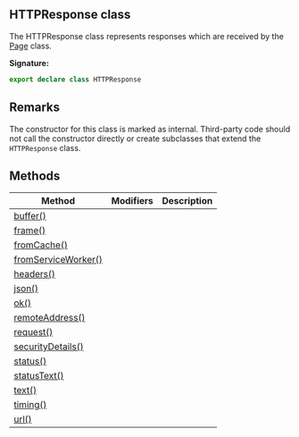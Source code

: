 ## HTTPResponse class

The HTTPResponse class represents responses which are received by the [Page](./puppeteer.page.md) class.

**Signature:**

```typescript
export declare class HTTPResponse
```

## Remarks

The constructor for this class is marked as internal. Third-party code should not call the constructor directly or create subclasses that extend the `HTTPResponse` class.

## Methods

| Method                                                               | Modifiers | Description |
| -------------------------------------------------------------------- | --------- | ----------- |
| [buffer()](./puppeteer.httpresponse.buffer.md)                       |           |             |
| [frame()](./puppeteer.httpresponse.frame.md)                         |           |             |
| [fromCache()](./puppeteer.httpresponse.fromcache.md)                 |           |             |
| [fromServiceWorker()](./puppeteer.httpresponse.fromserviceworker.md) |           |             |
| [headers()](./puppeteer.httpresponse.headers.md)                     |           |             |
| [json()](./puppeteer.httpresponse.json.md)                           |           |             |
| [ok()](./puppeteer.httpresponse.ok.md)                               |           |             |
| [remoteAddress()](./puppeteer.httpresponse.remoteaddress.md)         |           |             |
| [request()](./puppeteer.httpresponse.request.md)                     |           |             |
| [securityDetails()](./puppeteer.httpresponse.securitydetails.md)     |           |             |
| [status()](./puppeteer.httpresponse.status.md)                       |           |             |
| [statusText()](./puppeteer.httpresponse.statustext.md)               |           |             |
| [text()](./puppeteer.httpresponse.text.md)                           |           |             |
| [timing()](./puppeteer.httpresponse.timing.md)                       |           |             |
| [url()](./puppeteer.httpresponse.url.md)                             |           |             |
